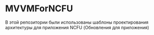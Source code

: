 # MVVMForNCFU
В этой репозитории были использованы шаблоны проектирования архитектуры для приложения NCFU (Обновления для приложения)


